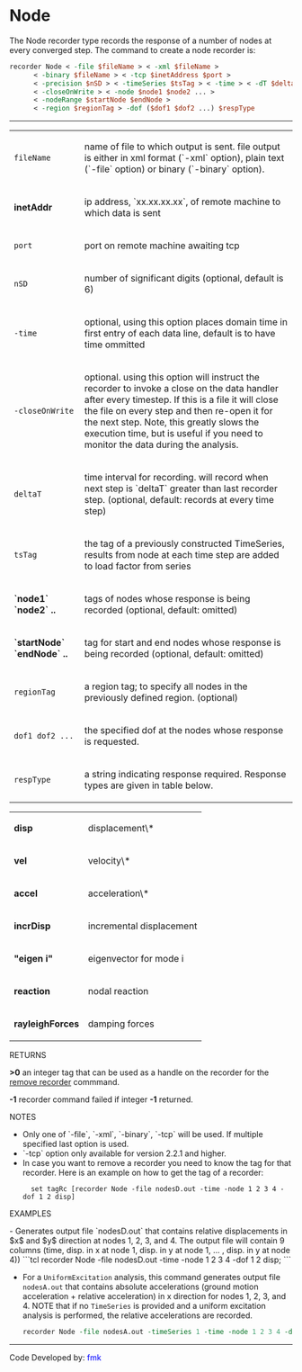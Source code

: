 # Node

The Node recorder type records the response of a number of nodes at
every converged step. The command to create a node recorder is:

```tcl
recorder Node < -file $fileName > < -xml $fileName >
      < -binary $fileName > < -tcp $inetAddress $port > 
      < -precision $nSD > < -timeSeries $tsTag > < -time > < -dT $deltaT >
      < -closeOnWrite > < -node $node1 $node2 ... > 
      < -nodeRange $startNode $endNode > 
      < -region $regionTag > -dof ($dof1 $dof2 ...) $respType
```

<hr />
<table>
<tbody>
<tr class="odd">
<td><p><code class="parameter-table-variable">fileName</code></p></td>
<td><p>name of file to which output is sent. file output is either in
xml format (`-xml` option), plain text (`-file` option) or binary (`-binary`
option).</p></td>
</tr>
<tr class="even">
<td><p><strong>inetAddr</strong></p></td>
<td><p>ip address, `xx.xx.xx.xx`, of remote machine to which data is
sent</p></td>
</tr>
<tr class="odd">
<td><p><code class="parameter-table-variable">port</code></p></td>
<td><p>port on remote machine awaiting tcp</p></td>
</tr>
<tr class="even">
<td><p><code class="parameter-table-variable">nSD</code></p></td>
<td><p>number of significant digits (optional, default is 6)</p></td>
</tr>
<tr class="odd">
<td><p><code class="parameter-table-flag">-time</code></p></td>
<td><p>optional, using this option places domain time in first entry of
each data line, default is to have time ommitted</p></td>
</tr>
<tr class="even">
<td><p><code class="parameter-table-flag">-closeOnWrite</code></p></td>
<td><p>optional. using this option will instruct the recorder to invoke
a close on the data handler after every timestep. If this is a file it
will close the file on every step and then re-open it for the next step.
Note, this greatly slows the execution time, but is useful if you need
to monitor the data during the analysis.</p></td>
</tr>
<tr class="odd">
<td><p><code class="parameter-table-variable">deltaT</code></p></td>
<td><p>time interval for recording. will record when next step is
`deltaT` greater than last recorder step. (optional, default: records at
every time step)</p></td>
</tr>
<tr class="even">
<td><p><code class="parameter-table-variable">tsTag</code></p></td>
<td><p>the tag of a previously constructed TimeSeries, results from node
at each time step are added to load factor from series</p></td>
</tr>
<tr class="odd">
<td><p><strong>`node1` `node2` ..</strong></p></td>
<td><p>tags of nodes whose response is being recorded (optional,
default: omitted)</p></td>
</tr>
<tr class="even">
<td><p><strong>`startNode` `endNode` ..</strong></p></td>
<td><p>tag for start and end nodes whose response is being recorded
(optional, default: omitted)</p></td>
</tr>
<tr class="odd">
<td><p><code class="parameter-table-variable">regionTag</code></p></td>
<td><p>a region tag; to specify all nodes in the previously defined
region. (optional)</p></td>
</tr>
<tr class="even">
<td><p><code>dof1 dof2 ...</code></p></td>
<td><p>the specified dof at the nodes whose response is
requested.</p></td>
</tr>
<tr class="odd">
<td><p><code class="parameter-table-variable">respType</code></p></td>
<td><p>a string indicating response required. Response types are given
in table below.</p></td>
</tr>
</tbody>
</table>

<table>
<tbody>
<tr class="odd">
<td><p><strong>disp</strong></p></td>
<td><p>displacement\*</p></td>
</tr>
<tr class="even">
<td><p><strong>vel</strong></p></td>
<td><p>velocity\*</p></td>
</tr>
<tr class="odd">
<td><p><strong>accel</strong></p></td>
<td><p>acceleration\*</p></td>
</tr>
<tr class="even">
<td><p><strong>incrDisp</strong></p></td>
<td><p>incremental displacement</p></td>
</tr>
<tr class="odd">
<td><p><strong>"eigen i"</strong></p></td>
<td><p>eigenvector for mode i</p></td>
</tr>
<tr class="even">
<td><p><strong>reaction</strong></p></td>
<td><p>nodal reaction</p></td>
</tr>
<tr class="odd">
<td><p><strong>rayleighForces</strong></p></td>
<td><p>damping forces</p></td>
</tr>
</tbody>
</table>

<p>RETURNS</p>
<p><strong>&gt;0</strong> an integer tag that can be used as a handle on
the recorder for the <a href="Remove_Command" title="wikilink"> remove
recorder</a> commmand.</p>
<p><strong>-1</strong> recorder command failed if integer
<strong>-1</strong> returned.</p>

<p>NOTES</p>

<ul>
<li>Only one of `-file`, `-xml`, `-binary`, `-tcp` will be used. If multiple
  specified last option is used.</li>
<li>`-tcp` option only available for version 2.2.1 and higher.</li>
<li>In case you want to remove a recorder you need to know the tag for
  that recorder. Here is an example on how to get the tag of a
  recorder:</li>

      set tagRc [recorder Node -file nodesD.out -time -node 1 2 3 4 -dof 1 2 disp]

</ul>


<p>EXAMPLES</p>
- Generates output file `nodesD.out` that contains relative displacements
  in $x$ and $y$ direction at nodes 1, 2, 3, and 4. The output file will
  contain 9 columns (time, disp. in x at node 1, disp. in y at node 1, ...
  , disp. in y at node 4))
  ```tcl
  recorder Node -file nodesD.out -time -node 1 2 3 4 -dof 1 2 disp;
  ```

- For a `UniformExcitation` analysis, this command generates output file
  `nodesA.out` that contains absolute accelerations (ground motion
  acceleration + relative acceleration) in x direction for nodes 1, 2, 3,
  and 4. NOTE that if no `TimeSeries` is provided and a uniform excitation
  analysis is performed, the relative accelerations are recorded.
  ```tcl
  recorder Node -file nodesA.out -timeSeries 1 -time -node 1 2 3 4 -dof 1 accel;
  ```

<hr />
<p>Code Developed by: <span style="color:blue"> fmk
</span></p>

